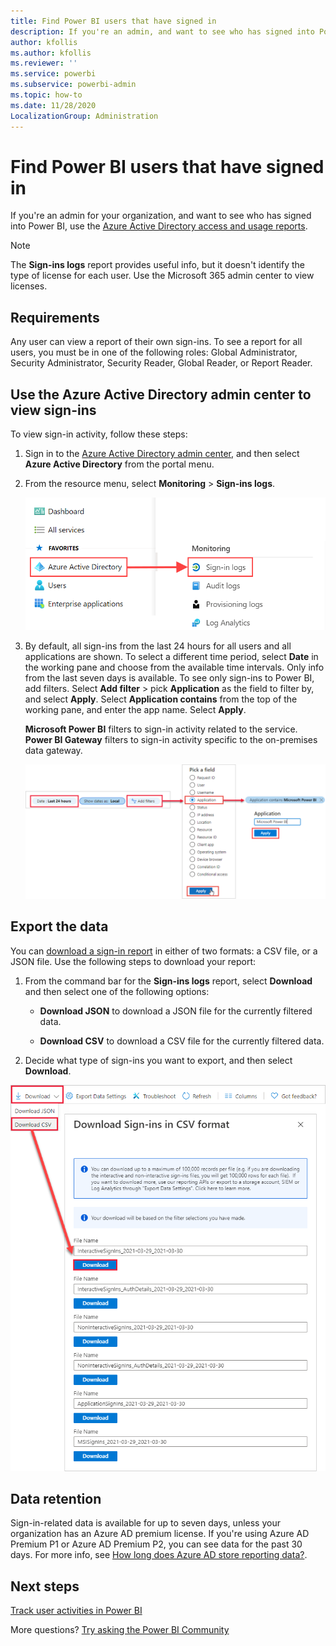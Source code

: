 ```yaml
---
title: Find Power BI users that have signed in
description: If you're an admin, and want to see who has signed into Power BI, you can use the Azure Active Directory access and usage reports.
author: kfollis
ms.author: kfollis
ms.reviewer: ''
ms.service: powerbi
ms.subservice: powerbi-admin
ms.topic: how-to
ms.date: 11/28/2020
LocalizationGroup: Administration
---
```


# Find Power BI users that have signed in

If you're an admin for your organization, and want to see who has signed into Power BI, use the [Azure Active Directory access and usage reports](/azure/active-directory/reports-monitoring/concept-sign-ins).

> [!NOTE]
> The **Sign-ins logs** report provides useful info, but it doesn't identify the type of license for each user. Use the Microsoft 365 admin center to view licenses.

## Requirements

Any user can view a report of their own sign-ins. To see a report for all users, you must be in one of the following roles: Global Administrator, Security Administrator, Security Reader, Global Reader, or Report Reader.

## Use the Azure Active Directory admin center to view sign-ins

To view sign-in activity, follow these steps:

1. Sign in to the [Azure Active Directory admin center](https://aad.portal.azure.com), and then select **Azure Active Directory** from the portal menu.

1. From the resource menu, select **Monitoring** > **Sign-ins logs**.

    ![Screenshot of the Azure Active Directory admin center with Sign-ins options highlighted.](media/service-admin-access-usage/azure-portal-sign-ins.png)

1. By default, all sign-ins from the last 24 hours for all users and all applications are shown. To select a different time period, select **Date** in the working pane and choose from the available time intervals. Only info from the last seven days is available. To see only sign-ins to Power BI, add filters. Select **Add filter** > pick **Application** as the field to filter by, and select **Apply**. Select **Application contains** from the top of the working pane, and enter the app name. Select **Apply**.

    **Microsoft Power BI** filters to sign-in activity related to the service. **Power BI Gateway** filters to sign-in activity specific to the on-premises data gateway.

    ![Screenshot of the Sign-ins filter with the Applications field highlighted.](media/service-admin-access-usage/sign-in-filter.png)

## Export the data

You can [download a sign-in report](/azure/active-directory/reports-monitoring/quickstart-download-sign-in-report) in either of two formats: a CSV file, or a JSON file. Use the following steps to download your report:

1. From the command bar for the **Sign-ins logs** report, select **Download** and then select one of the following options:

   * **Download JSON** to download a JSON file for the currently filtered data.

   * **Download CSV** to download a CSV file for the currently filtered data.

2. Decide what type of sign-ins you want to export, and then select **Download**.

![Screenshot of the data export with the Download option highlighted.](media/service-admin-access-usage/download-sign-in-data-csv.png)

## Data retention

Sign-in-related data is available for up to seven days, unless your organization has an Azure AD premium license. If you're using Azure AD Premium P1 or Azure AD Premium P2, you can see data for the past 30 days. For more info, see [How long does Azure AD store reporting data?](/azure/active-directory/reports-monitoring/reference-reports-data-retention).

## Next steps

[Track user activities in Power BI](service-admin-auditing.md)

More questions? [Try asking the Power BI Community](https://community.powerbi.com/)